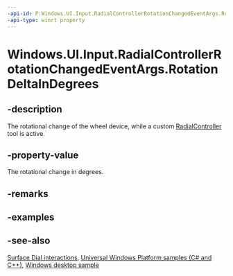 ```yaml
---
-api-id: P:Windows.UI.Input.RadialControllerRotationChangedEventArgs.RotationDeltaInDegrees
-api-type: winrt property
---
```


<!-- Property syntax
public double RotationDeltaInDegrees { get; }
-->

# Windows.UI.Input.RadialControllerRotationChangedEventArgs.RotationDeltaInDegrees

## -description
The rotational change of the wheel device, while a custom [RadialController](radialcontroller.md) tool is active.

## -property-value
The rotational change in degrees.

## -remarks

## -examples

## -see-also
[Surface Dial interactions](/windows/uwp/input-and-devices/windows-wheel-interactions), [Universal Windows Platform samples (C# and C++)](https://go.microsoft.com/fwlink/?linkid=832713), [Windows desktop sample](https://aka.ms/radialcontrollerclassicsample)